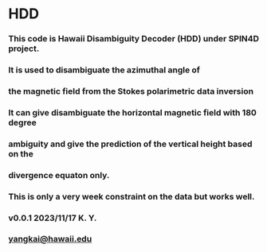 # HDD
### This code is Hawaii Disambiguity Decoder (HDD) under SPIN4D project.
### It is used to disambiguate the azimuthal angle of 
### the magnetic field from the Stokes polarimetric data inversion
### It can give disambiguate the horizontal magnetic field with 180 degree
### ambiguity and give the prediction of the vertical height based on the 
### divergence equaton only. 
### This is only a very week constraint on the data but works well.
### v0.0.1 2023/11/17 K. Y.
### yangkai@hawaii.edu